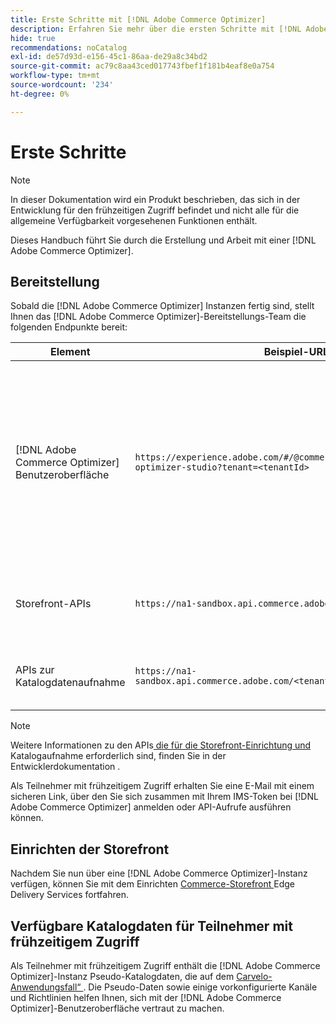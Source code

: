 ```yaml
---
title: Erste Schritte mit [!DNL Adobe Commerce Optimizer]
description: Erfahren Sie mehr über die ersten Schritte mit [!DNL Adobe Commerce Optimizer].
hide: true
recommendations: noCatalog
exl-id: de57d93d-e156-45c1-86aa-de29a8c34bd2
source-git-commit: ac79c8aa43ced017743fbef1f181b4eaf8e0a754
workflow-type: tm+mt
source-wordcount: '234'
ht-degree: 0%

---
```


# Erste Schritte

>[!NOTE]
>
>In dieser Dokumentation wird ein Produkt beschrieben, das sich in der Entwicklung für den frühzeitigen Zugriff befindet und nicht alle für die allgemeine Verfügbarkeit vorgesehenen Funktionen enthält.

Dieses Handbuch führt Sie durch die Erstellung und Arbeit mit einer [!DNL Adobe Commerce Optimizer].

<!--Click the tabs below to see high-level workflow overviews for the following user types:

- Administrators
- Merchants
- Developers

>[!BEGINTABS]

>[!TAB Administrator and merchant workflow]

This diagram provides a high-level overview of how administrators and merchants access and manage [!DNL Adobe Commerce Optimizer] instances. See the [Adobe Admin Console Guide](https://helpx.adobe.com/enterprise/admin-guide.html) for more information about administrator workflows.

NEED DIAGRAM

>[!TAB Developer workflow]

This diagram provides a high-level overview of how developers create integrations for [!DNL Adobe Commerce Optimizer] using App Builder. See the [API documentation](https://developer.adobe.com/commerce/services/cloud/) for more information.

NEED DIAGRAM

>[!ENDTABS]
-->

## Bereitstellung

Sobald die [!DNL Adobe Commerce Optimizer] Instanzen fertig sind, stellt Ihnen das [!DNL Adobe Commerce Optimizer]-Bereitstellungs-Team die folgenden Endpunkte bereit:

| Element | Beispiel-URL | Zweck |
|---|---|---|
| [!DNL Adobe Commerce Optimizer] Benutzeroberfläche | `https://experience.adobe.com/#/@commerceprojectbeacon/commerce-optimizer-studio?tenant=<tenantId>` | Greifen Sie auf die Commerce Optimizer-Benutzeroberfläche zu, um Ihren Katalog über:<br>1 zu verwalten. Merchandising-Regeln (Produkterkennung, Produktempfehlungen).<br>2. Katalogverwaltung (Erstellung von Kanälen und Richtlinien).<br>3. Data Insights (Anzeigen des Datenerfassungsstatus Ihres Katalogs). |
| Storefront-APIs | `https://na1-sandbox.api.commerce.adobe.com/<tenantId>/graphql` | Greifen Sie auf die APIs zu, die zum Einrichten Ihrer Commerce-Storefront mit Edge Delivery Services erforderlich sind. |
| APIs zur Katalogdatenaufnahme | `https://na1-sandbox.api.commerce.adobe.com/<tenantId>/v1/catalog/<entity>` | Greifen Sie auf die APIs zu, die zum Aufnehmen Ihrer Katalogdaten erforderlich sind. |

>[!NOTE]
>
>Weitere Informationen zu den APIs[ die für die Storefront-Einrichtung und ](https://developer-stage.adobe.com/commerce/services/composable-catalog/) Katalogaufnahme erforderlich sind, finden Sie in der Entwicklerdokumentation .

Als Teilnehmer mit frühzeitigem Zugriff erhalten Sie eine E-Mail mit einem sicheren Link, über den Sie sich zusammen mit Ihrem IMS-Token bei [!DNL Adobe Commerce Optimizer] anmelden oder API-Aufrufe ausführen können.

## Einrichten der Storefront

Nachdem Sie nun über eine [!DNL Adobe Commerce Optimizer]-Instanz verfügen, können Sie mit dem Einrichten [ Commerce-Storefront ](./storefront.md) Edge Delivery Services fortfahren.

## Verfügbare Katalogdaten für Teilnehmer mit frühzeitigem Zugriff

Als Teilnehmer mit frühzeitigem Zugriff enthält die [!DNL Adobe Commerce Optimizer]-Instanz Pseudo-Katalogdaten, die auf dem [Carvelo-Anwendungsfall“ ](./use-case/admin-use-case.md). Die Pseudo-Daten sowie einige vorkonfigurierte Kanäle und Richtlinien helfen Ihnen, sich mit der [!DNL Adobe Commerce Optimizer]-Benutzeroberfläche vertraut zu machen.

<!--Ingest catalog data

By default, [!DNL Adobe Commerce Optimizer] instances do not include any product data.

See the [Ingestion API](https://developer-stage.adobe.com/commerce/services/composable-catalog/data-ingestion/using-the-api/) documentation to learn how you can import your catalog data into [!DNL Adobe Commerce Optimizer].

The catalog data that you ingest is visible in the [data insights](./insights-overview.md) page. Additionally, you can use the [Catalog](./catalog-overview.md) page to define the channels and policies.-->
